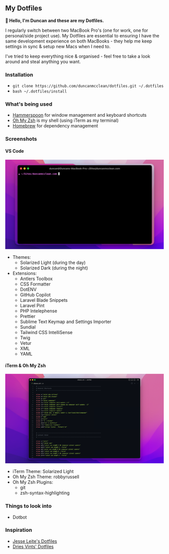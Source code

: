 ## My Dotfiles

**👋 Hello, I'm Duncan and these are my Dotfiles.**

I regularly switch between two MacBook Pro's (one for work, one for personal/side project use). My Dotfiles are essential to ensuring I have the same development experience on both MacBooks - they help me keep settings in sync & setup new Macs when I need to.

I've tried to keep everything nice & organised - feel free to take a look around and steal anything you want.

### Installation

- `git clone https://github.com/duncanmcclean/dotfiles.git ~/.dotfiles`
- `bash ~/.dotfiles/install`

### What's being used

- [Hammerspoon](https://www.hammerspoon.org/) for window management and keyboard shortcuts
- [Oh My Zsh](https://ohmyz.sh/) is my shell (using iTerm as my terminal)
- [Homebrew](https://brew.sh/) for dependency management

### Screenshots

#### VS Code

![VS Code](screenshots/iterm.png)

- Themes:
  - Solarized Light (during the day)
  - Solarized Dark (during the night)
- Extensions:
  - Antlers Toolbox
  - CSS Formatter
  - DotENV
  - GitHub Copilot
  - Laravel Blade Snippets
  - Laravel Pint
  - PHP Intelephense
  - Prettier
  - Sublime Text Keymap and Settings Importer
  - Sundial
  - Tailwind CSS IntelliSense
  - Twig
  - Vetur
  - XML
  - YAML

#### iTerm & Oh My Zsh

![iTerm & Oh My Zsh](screenshots/vs-code.png)

- iTerm Theme: Solarized Light
- Oh My Zsh Theme: robbyrussell
- Oh My Zsh Plugins:
  - git
  - zsh-syntax-highlighting

### Things to look into

- Dotbot

### Inspiration

- [Jesse Leite's Dotfiles](https://github.com/jesseleite/dotfiles)
- [Dries Vints' Dotfiles](https://github.com/driesvints/dotfiles)
